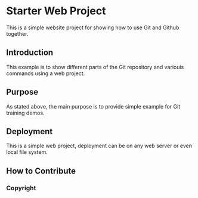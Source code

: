 # Starter Web Project

This is a simple website project for
showing how to use Git and Github together.

## Introduction

This example is to show different parts
of the Git repository and variouis commands
using a web project.

## Purpose

As stated above, the main purpose is to
provide simple example for Git training
demos.

## Deployment

This is a simple web project, deployment
can be on any web server or even local
file system.

## How to Contribute

### Copyright
